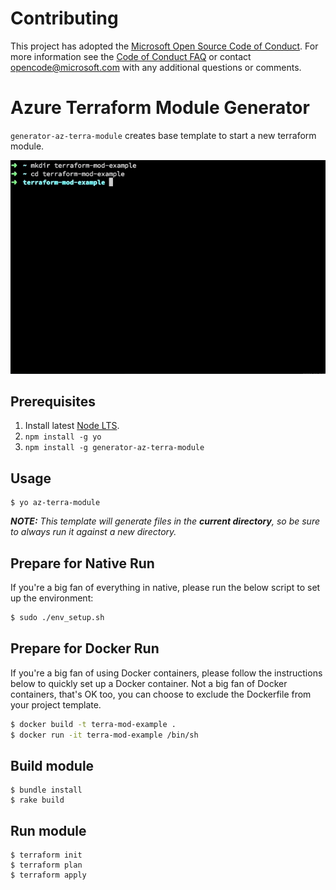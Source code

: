 # Contributing

This project has adopted the [Microsoft Open Source Code of Conduct](https://opensource.microsoft.com/codeofconduct/). For more information see the [Code of Conduct FAQ](https://opensource.microsoft.com/codeofconduct/faq/) or contact [opencode@microsoft.com](mailto:opencode@microsoft.com) with any additional questions or comments.

# Azure Terraform Module Generator
`generator-az-terra-module` creates base template to start a new terraform module.

![Terraform module template walkthrough](/doc/scaffolding.640x434.gif)

## Prerequisites
1. Install latest [Node LTS](https://nodejs.org).
2. `npm install -g yo`
3. `npm install -g generator-az-terra-module`

## Usage
```
$ yo az-terra-module
```
***NOTE:** This template will generate files in the **current directory**, so be sure to always run it against a new directory.*

## Prepare for Native Run
If you're a big fan of everything in native, please run the below script to set up the environment:

```bash
$ sudo ./env_setup.sh
```

## Prepare for Docker Run
If you're a big fan of using Docker containers, please follow the instructions below to quickly set up a Docker container. Not a big fan of Docker containers, that's OK too, you can choose to exclude the Dockerfile from your project template. 

```bash
$ docker build -t terra-mod-example .
$ docker run -it terra-mod-example /bin/sh
```


## Build module
```
$ bundle install
$ rake build
```
## Run module
```
$ terraform init
$ terraform plan
$ terraform apply
```
